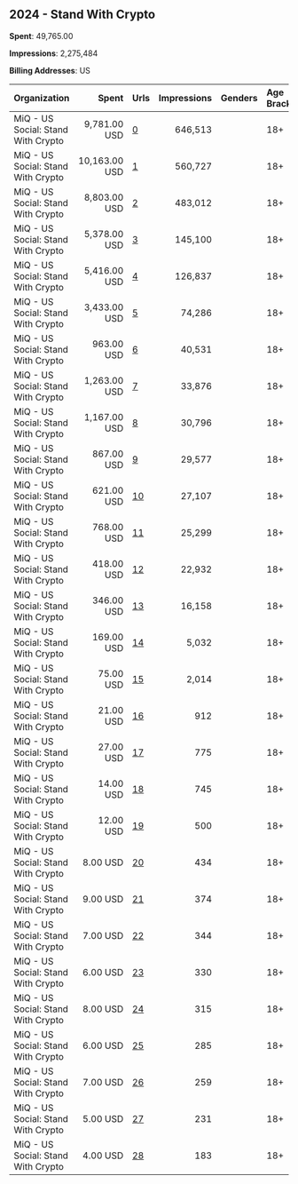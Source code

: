 ## 2024 - Stand With Crypto 
**Spent**: 49,765.00

**Impressions**: 2,275,484

**Billing Addresses**: US

|Organization|Spent|Urls|Impressions|Genders|Age Brackets|Country Codes|
|:---|---:|:---|---:|:---|:---|:---|
|MiQ - US Social: Stand With Crypto|9,781.00 USD|[0](https://www.snap.com/political-ads/asset/599170355718b021a1ed00a7f1d26a698e69f739ec5123e35cca31627dd13807?mediaType=png)|646,513||18+|united states|
|MiQ - US Social: Stand With Crypto|10,163.00 USD|[1](https://www.snap.com/political-ads/asset/599170355718b021a1ed00a7f1d26a698e69f739ec5123e35cca31627dd13807?mediaType=png)|560,727||18+|united states|
|MiQ - US Social: Stand With Crypto|8,803.00 USD|[2](https://www.snap.com/political-ads/asset/599170355718b021a1ed00a7f1d26a698e69f739ec5123e35cca31627dd13807?mediaType=png)|483,012||18+|united states|
|MiQ - US Social: Stand With Crypto|5,378.00 USD|[3](https://www.snap.com/political-ads/asset/b4e3dcc8111359381e435d8e440ebed320e25ab4d7e31e8f129fae7fafa098f8?mediaType=mp4)|145,100||18+|united states|
|MiQ - US Social: Stand With Crypto|5,416.00 USD|[4](https://www.snap.com/political-ads/asset/cb6aa2fc73bf7e05c64397fe9d1da876e732ef35855cdbb3d8b464b2e73cac9d?mediaType=mp4)|126,837||18+|united states|
|MiQ - US Social: Stand With Crypto|3,433.00 USD|[5](https://www.snap.com/political-ads/asset/40ba6ecebd1cbc064d9926838f0d6cc935462b69226a2f032044762fc25ab9f8?mediaType=mp4)|74,286||18+|united states|
|MiQ - US Social: Stand With Crypto|963.00 USD|[6](https://www.snap.com/political-ads/asset/a76fa92edead8d4981894f8cfb16b31bf57e7daee822ef28fb2057385a2013c4?mediaType=png)|40,531||18+|united states|
|MiQ - US Social: Stand With Crypto|1,263.00 USD|[7](https://www.snap.com/political-ads/asset/5a1eb9f6c001580b027d8b6b002ad385e77bf3a39521094feb54f9a1f6c75fd0?mediaType=mp4)|33,876||18+|united states|
|MiQ - US Social: Stand With Crypto|1,167.00 USD|[8](https://www.snap.com/political-ads/asset/71bfa3b763fb0bd1280a46df2913ed75125f0e01415644f96e9122bb5e8f85c4?mediaType=mp4)|30,796||18+|united states|
|MiQ - US Social: Stand With Crypto|867.00 USD|[9](https://www.snap.com/political-ads/asset/8ec8b47b06cf7fd66362683a5099dbd56d235606fe8a8a1606bebcf491eaebff?mediaType=png)|29,577||18+|united states|
|MiQ - US Social: Stand With Crypto|621.00 USD|[10](https://www.snap.com/political-ads/asset/7ccde47cfac4ce180e2eaa426e44b2979de7bfd137fe6e78c6f1611e519d2dc8?mediaType=png)|27,107||18+|united states|
|MiQ - US Social: Stand With Crypto|768.00 USD|[11](https://www.snap.com/political-ads/asset/e8cf95d9a71f29b6e5bfca280fc15f21ee89177667c7532314274bdb834d22ac?mediaType=png)|25,299||18+|united states|
|MiQ - US Social: Stand With Crypto|418.00 USD|[12](https://www.snap.com/political-ads/asset/c0b92f3c9b50d7b8be08dbbf724a6ef3a1e88c6fdcf308680a6c9e8a28967087?mediaType=png)|22,932||18+|united states|
|MiQ - US Social: Stand With Crypto|346.00 USD|[13](https://www.snap.com/political-ads/asset/9692fdae78e7c21d06f0846e06779e441d690605673272c14847f429adebef1a?mediaType=png)|16,158||18+|united states|
|MiQ - US Social: Stand With Crypto|169.00 USD|[14](https://www.snap.com/political-ads/asset/b9b59deb3aa76a882b8f5453b3ca48631681e59017f79b7e4db3a56135e49ca6?mediaType=MP4)|5,032||18+|united states|
|MiQ - US Social: Stand With Crypto|75.00 USD|[15](https://www.snap.com/political-ads/asset/b295442b6cda5ec46e7067105b8b558c9c3ddaf0396126ef9e4d09132614af05?mediaType=MP4)|2,014||18+|united states|
|MiQ - US Social: Stand With Crypto|21.00 USD|[16](https://www.snap.com/political-ads/asset/cf3f0606f2de2b39b28f51a4563973047c5f6fc42b54fd05f95ed2a4379a9c84?mediaType=jpeg)|912||18+|united states|
|MiQ - US Social: Stand With Crypto|27.00 USD|[17](https://www.snap.com/political-ads/asset/baee7a17de8b7c42ad4a3eeab5fc7e5c906ad9ffb0dc345ec991c7b52bfbf2a8?mediaType=MP4)|775||18+|united states|
|MiQ - US Social: Stand With Crypto|14.00 USD|[18](https://www.snap.com/political-ads/asset/7937a522477be4f0d6af9e038417c875bdc90723cdae7aa4af97c1928e03bea6?mediaType=jpeg)|745||18+|united states|
|MiQ - US Social: Stand With Crypto|12.00 USD|[19](https://www.snap.com/political-ads/asset/a30c0d4fafd56296b88cbb6d9ff33e4f7f3e75dda5d99276070dd9d3d5217430?mediaType=jpeg)|500||18+|united states|
|MiQ - US Social: Stand With Crypto|8.00 USD|[20](https://www.snap.com/political-ads/asset/6ff2f3c9da178e4c80b51821aa85f2d51c5529c7a4d836d7c6418b9da810d21a?mediaType=jpeg)|434||18+|united states|
|MiQ - US Social: Stand With Crypto|9.00 USD|[21](https://www.snap.com/political-ads/asset/00c015732e753d5af7ea5fa72ffa3af86f153aaf252e6fab9f6fbeda5301cd2d?mediaType=jpeg)|374||18+|united states|
|MiQ - US Social: Stand With Crypto|7.00 USD|[22](https://www.snap.com/political-ads/asset/b2e6563dac2ec9ca2e3a48f21b60c3f6ddd995508b8481bfdab873cf1611c4b0?mediaType=jpeg)|344||18+|united states|
|MiQ - US Social: Stand With Crypto|6.00 USD|[23](https://www.snap.com/political-ads/asset/d6f5b8c2aa540f675f7de70bf8524cd7529717fcc71ee4ac3607667bfb64993e?mediaType=jpeg)|330||18+|united states|
|MiQ - US Social: Stand With Crypto|8.00 USD|[24](https://www.snap.com/political-ads/asset/6ff2f3c9da178e4c80b51821aa85f2d51c5529c7a4d836d7c6418b9da810d21a?mediaType=jpeg)|315||18+|united states|
|MiQ - US Social: Stand With Crypto|6.00 USD|[25](https://www.snap.com/political-ads/asset/45c377a97606a268678a4603d73db611cf55149ce02c557231a32a4b3fcf49cb?mediaType=jpeg)|285||18+|united states|
|MiQ - US Social: Stand With Crypto|7.00 USD|[26](https://www.snap.com/political-ads/asset/d6f5b8c2aa540f675f7de70bf8524cd7529717fcc71ee4ac3607667bfb64993e?mediaType=jpeg)|259||18+|united states|
|MiQ - US Social: Stand With Crypto|5.00 USD|[27](https://www.snap.com/political-ads/asset/c24e93ec8cf5298fc8f42a0aa77bc83009d7ab39368fddf0b06819b712ea0148?mediaType=jpeg)|231||18+|united states|
|MiQ - US Social: Stand With Crypto|4.00 USD|[28](https://www.snap.com/political-ads/asset/df26ed9cd1d02cea3fe0d413db279db1b55ecf370fdd2733cc4b6f7e2791c015?mediaType=jpeg)|183||18+|united states|
